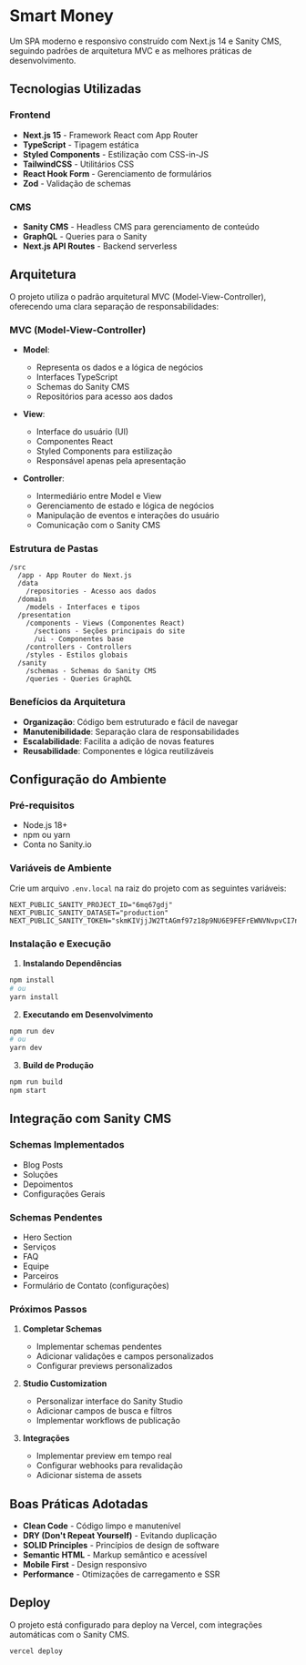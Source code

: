 # Smart Money

Um SPA moderno e responsivo construído com Next.js 14 e Sanity CMS, seguindo padrões de arquitetura MVC e as melhores práticas de desenvolvimento.

## Tecnologias Utilizadas

### Frontend
- **Next.js 15** - Framework React com App Router
- **TypeScript** - Tipagem estática
- **Styled Components** - Estilização com CSS-in-JS
- **TailwindCSS** - Utilitários CSS
- **React Hook Form** - Gerenciamento de formulários
- **Zod** - Validação de schemas

### CMS
- **Sanity CMS** - Headless CMS para gerenciamento de conteúdo
- **GraphQL** - Queries para o Sanity
- **Next.js API Routes** - Backend serverless

## Arquitetura

O projeto utiliza o padrão arquitetural MVC (Model-View-Controller), oferecendo uma clara separação de responsabilidades:

### MVC (Model-View-Controller)

- **Model**: 
  - Representa os dados e a lógica de negócios
  - Interfaces TypeScript
  - Schemas do Sanity CMS
  - Repositórios para acesso aos dados

- **View**: 
  - Interface do usuário (UI)
  - Componentes React
  - Styled Components para estilização
  - Responsável apenas pela apresentação

- **Controller**: 
  - Intermediário entre Model e View
  - Gerenciamento de estado e lógica de negócios
  - Manipulação de eventos e interações do usuário
  - Comunicação com o Sanity CMS

### Estrutura de Pastas
```
/src
  /app - App Router do Next.js
  /data
    /repositories - Acesso aos dados
  /domain
    /models - Interfaces e tipos
  /presentation
    /components - Views (Componentes React)
      /sections - Seções principais do site
      /ui - Componentes base
    /controllers - Controllers
    /styles - Estilos globais
  /sanity
    /schemas - Schemas do Sanity CMS
    /queries - Queries GraphQL
```

### Benefícios da Arquitetura
- **Organização**: Código bem estruturado e fácil de navegar
- **Manutenibilidade**: Separação clara de responsabilidades
- **Escalabilidade**: Facilita a adição de novas features
- **Reusabilidade**: Componentes e lógica reutilizáveis

## Configuração do Ambiente

### Pré-requisitos
- Node.js 18+
- npm ou yarn
- Conta no Sanity.io

### Variáveis de Ambiente

Crie um arquivo `.env.local` na raiz do projeto com as seguintes variáveis:

```env
NEXT_PUBLIC_SANITY_PROJECT_ID="6mq67gdj"
NEXT_PUBLIC_SANITY_DATASET="production"
NEXT_PUBLIC_SANITY_TOKEN="skmKIVjjJW2TtAGmf97z18p9NU6E9FEFrEWNVNvpvCI7nBggQ8aNwWaF4TciyezHvv3reCAYPJWAENIK6fEK3qpUrsEPMqIiC8LkNJduI4y7tobKSmO3XERbzhBRdeHTov2eMfBzT60VpzgPYwzK5iDD0d1tyYkfbPvYMFhGtn5StEP7XqpV"
```

### Instalação e Execução

1. **Instalando Dependências**
```bash
npm install
# ou
yarn install
```

2. **Executando em Desenvolvimento**
```bash
npm run dev
# ou
yarn dev
```

3. **Build de Produção**
```bash
npm run build
npm start
```

## Integração com Sanity CMS

### Schemas Implementados
- Blog Posts
- Soluções
- Depoimentos
- Configurações Gerais

### Schemas Pendentes
- Hero Section
- Serviços
- FAQ
- Equipe
- Parceiros
- Formulário de Contato (configurações)

### Próximos Passos

1. **Completar Schemas**
   - Implementar schemas pendentes
   - Adicionar validações e campos personalizados
   - Configurar previews personalizados

2. **Studio Customization**
   - Personalizar interface do Sanity Studio
   - Adicionar campos de busca e filtros
   - Implementar workflows de publicação

3. **Integrações**
   - Implementar preview em tempo real
   - Configurar webhooks para revalidação
   - Adicionar sistema de assets

## Boas Práticas Adotadas
- **Clean Code** - Código limpo e manutenível
- **DRY (Don't Repeat Yourself)** - Evitando duplicação
- **SOLID Principles** - Princípios de design de software
- **Semantic HTML** - Markup semântico e acessível
- **Mobile First** - Design responsivo
- **Performance** - Otimizações de carregamento e SSR

## Deploy

O projeto está configurado para deploy na Vercel, com integrações automáticas com o Sanity CMS.

```bash
vercel deploy
```
